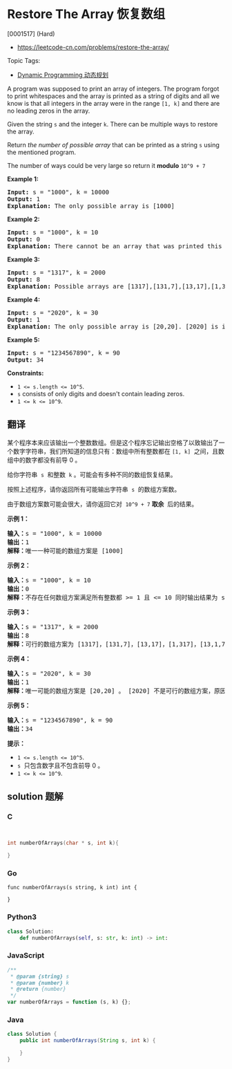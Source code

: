 # Restore The Array 恢复数组

[0001517] (Hard)

- https://leetcode-cn.com/problems/restore-the-array/

Topic Tags:

- [Dynamic Programming 动态规划](https://leetcode-cn.com/tag/dynamic-programming/)

A program was supposed to print an array of integers. The program forgot to print whitespaces and the array is printed as a string of digits and all we know is that all integers in the array were in the range `[1, k]` and there are no leading zeros in the array.

Given the string `s` and the integer `k`. There can be multiple ways to restore the array.

Return _the number of possible array_ that can be printed as a string `s` using the mentioned program.

The number of ways could be very large so return it **modulo** `10^9 + 7`

**Example 1:**

<pre><strong>Input:</strong> s = "1000", k = 10000
<strong>Output:</strong> 1
<strong>Explanation:</strong> The only possible array is [1000]
</pre>

**Example 2:**

<pre><strong>Input:</strong> s = "1000", k = 10
<strong>Output:</strong> 0
<strong>Explanation:</strong> There cannot be an array that was printed this way and has all integer &gt;= 1 and &lt;= 10.
</pre>

**Example 3:**

<pre><strong>Input:</strong> s = "1317", k = 2000
<strong>Output:</strong> 8
<strong>Explanation:</strong> Possible arrays are [1317],[131,7],[13,17],[1,317],[13,1,7],[1,31,7],[1,3,17],[1,3,1,7]
</pre>

**Example 4:**

<pre><strong>Input:</strong> s = "2020", k = 30
<strong>Output:</strong> 1
<strong>Explanation:</strong> The only possible array is [20,20]. [2020] is invalid because 2020 &gt; 30. [2,020] is ivalid because 020 contains leading zeros.
</pre>

**Example 5:**

<pre><strong>Input:</strong> s = "1234567890", k = 90
<strong>Output:</strong> 34
</pre>

**Constraints:**

- `1 <= s.length <= 10^5`.
- `s` consists of only digits and doesn't contain leading zeros.
- `1 <= k <= 10^9`.

## 翻译

某个程序本来应该输出一个整数数组。但是这个程序忘记输出空格了以致输出了一个数字字符串，我们所知道的信息只有：数组中所有整数都在 `[1, k]`  之间，且数组中的数字都没有前导 0 。

给你字符串  `s`  和整数  `k` 。可能会有多种不同的数组恢复结果。

按照上述程序，请你返回所有可能输出字符串  `s`  的数组方案数。

由于数组方案数可能会很大，请你返回它对  `10^9 + 7` **取余**  后的结果。

**示例 1：**

<pre><strong>输入：</strong>s = "1000", k = 10000
<strong>输出：</strong>1
<strong>解释：</strong>唯一一种可能的数组方案是 [1000]
</pre>

**示例 2：**

<pre><strong>输入：</strong>s = "1000", k = 10
<strong>输出：</strong>0
<strong>解释：</strong>不存在任何数组方案满足所有整数都 &gt;= 1 且 &lt;= 10 同时输出结果为 s 。
</pre>

**示例 3：**

<pre><strong>输入：</strong>s = "1317", k = 2000
<strong>输出：</strong>8
<strong>解释：</strong>可行的数组方案为 [1317]，[131,7]，[13,17]，[1,317]，[13,1,7]，[1,31,7]，[1,3,17]，[1,3,1,7]
</pre>

**示例 4：**

<pre><strong>输入：</strong>s = "2020", k = 30
<strong>输出：</strong>1
<strong>解释：</strong>唯一可能的数组方案是 [20,20] 。 [2020] 不是可行的数组方案，原因是 2020 &gt; 30 。 [2,020] 也不是可行的数组方案，因为 020 含有前导 0 。
</pre>

**示例 5：**

<pre><strong>输入：</strong>s = "1234567890", k = 90
<strong>输出：</strong>34
</pre>

**提示：**

- `1 <= s.length <= 10^5`.
- `s`  只包含数字且不包含前导 0 。
- `1 <= k <= 10^9`.

## solution 题解

### C

```c


int numberOfArrays(char * s, int k){

}


```

### Go

```golang
func numberOfArrays(s string, k int) int {

}
```

### Python3

```python
class Solution:
    def numberOfArrays(self, s: str, k: int) -> int:

```

### JavaScript

```javascript
/**
 * @param {string} s
 * @param {number} k
 * @return {number}
 */
var numberOfArrays = function (s, k) {};
```

### Java

```java
class Solution {
    public int numberOfArrays(String s, int k) {

    }
}
```
